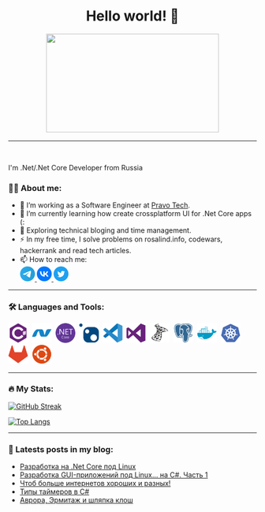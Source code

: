 <h1 align="center">Hello world! 👋</h1>

<div align="center">
  <img src="https://media.giphy.com/media/xVRRDVP6lqtNQJrzN7/giphy.gif" width="350" height="200"/>
</div>

---

<div>
  <img src="https://komarev.com/ghpvc/?username=Kriger&style=flat-square&color=blue" alt=""/>
</div>

I'm .Net/.Net Core Developer from Russia

### :technologist: About me:
- :rocket: I’m working as a Software Engineer at <a href="https://pravo.tech"> Pravo Tech<a/>.
- :telescope: I’m currently learning how create crossplatform UI for .Net Core apps (:
- :seedling: Exploring technical bloging and time management.
- :zap: In my free time, I solve problems on rosalind.info, codewars, hackerrank and read tech articles.
- :mailbox: How to reach me: <div id="badges">
  <a href="https://t.me/kriger1991">
    <img src="https://github.com/Kriger/Kriger/blob/main/Telegram.svg" alt="Telegram Badge" width="30" height="30"/>
  </a>
  <a href="https://vk.com/kriger91">
    <img src="https://github.com/Kriger/Kriger/blob/main/VK.svg" width="30" height="30" alt="VK Badge"/>
  </a>
  <a href="http://twitter.com/Krimmel_Herman">
    <img src="https://github.com/Kriger/Kriger/blob/main/Twitter.svg" width="30" height="30" alt="Twitter Badge"/>
  </a>
</div>

---

### :hammer_and_wrench: Languages and Tools:
<div>
  <img src="https://github.com/devicons/devicon/blob/master/icons/csharp/csharp-plain.svg" title="C#" alt="C#" width="40" height="40"/>&nbsp;
  <img src="https://github.com/devicons/devicon/blob/master/icons/dot-net/dot-net-plain.svg" title=".Net" alt=".Net" width="40" height="40"/>&nbsp;
  <img src="https://github.com/devicons/devicon/blob/master/icons/dotnetcore/dotnetcore-original.svg" title=".Net Core" alt=".Net Core" width="40" height="40"/>&nbsp;
  <img src="https://github.com/devicons/devicon/blob/master/icons/nuget/nuget-original.svg" title="NuGet" alt="NuGet" width="40" height="40"/>&nbsp;
  <img src="https://github.com/devicons/devicon/blob/master/icons/vscode/vscode-original.svg" title="VS Code" alt="VS Code" width="40" height="40"/>&nbsp;
  <img src="https://github.com/devicons/devicon/blob/master/icons/visualstudio/visualstudio-plain.svg" title="Visual Studio" alt="Visual Studio" width="40" height="40"/>&nbsp;
  <img src="https://github.com/devicons/devicon/blob/master/icons/microsoftsqlserver/microsoftsqlserver-plain.svg" title="T-SQL" alt="T-SQL" width="40" height="40"/>&nbsp;
  <img src="https://github.com/devicons/devicon/blob/master/icons/postgresql/postgresql-plain.svg" title="PostgreSQL" alt="PostgreSQL" width="40" height="40"/>&nbsp;
  <img src="https://github.com/devicons/devicon/blob/master/icons/docker/docker-plain.svg" title="Docker" alt="Docker" width="40" height="40"/>&nbsp;
  <img src="https://github.com/devicons/devicon/blob/master/icons/kubernetes/kubernetes-plain.svg" title="Kubernetes" alt="Kubernetes" width="40" height="40"/>&nbsp;
  <img src="https://github.com/devicons/devicon/blob/master/icons/gitlab/gitlab-plain.svg" title="GitLab" alt="GitLab" width="40" height="40"/>&nbsp;
  <img src="https://github.com/devicons/devicon/blob/master/icons/ubuntu/ubuntu-plain.svg" title="Ubuntu" alt="Ubuntu" width="40" height="40"/>&nbsp;
</div>

---

### :fire: My Stats:
[![GitHub Streak](http://github-readme-streak-stats.herokuapp.com?user=Kriger&theme=dark&background=000000)](https://git.io/streak-stats)

[![Top Langs](https://github-readme-stats.vercel.app/api/top-langs/?username=Kriger&theme=dark&background=000000)](https://github.com/anuraghazra/github-readme-stats)
  
---
  
### 📘 Latests posts in my blog:
<!-- BLOG-POST-LIST:START -->
- [Разработка на .Net Core под Linux](https://krimmel.ru/development-on-net-core-under-linux/)
- [Разработка GUI-приложений под Linux… на C#. Часть 1](https://krimmel.ru/gui-applications-under-linux-on-c-sharp-part1/)
- [Чтоб больше интернетов хороших и разных!](https://krimmel.ru/different-internets/)
- [Типы таймеров в C#](https://krimmel.ru/types-timers-in-c-sharp/)
- [Аврора, Эрмитаж и шляпка клош](https://krimmel.ru/aurora-hermitage-and-cloche/)
<!-- BLOG-POST-LIST:END -->
  
